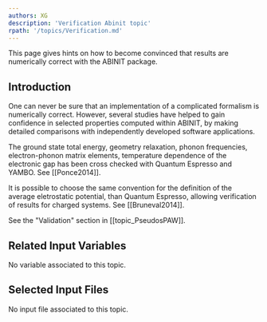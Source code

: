 ```yaml
---
authors: XG
description: 'Verification Abinit topic'
rpath: '/topics/Verification.md'
---
```

<!--
This file is automatically generated by mksite.py. All changes will be lost.
Change the input yaml files or the python code
-->

This page gives hints on how to become convinced that results are numerically correct with the ABINIT package.

## Introduction

One can never be sure that an implementation of a complicated formalism is
numerically correct. However, several studies have helped to gain confidence
in selected properties computed within ABINIT, by making detailed comparisons
with independently developed software applications.

The ground state total energy, geometry relaxation, phonon frequencies,
electron-phonon matrix elements, temperature dependence of the electronic gap
has been cross checked with Quantum Espresso and YAMBO. See [[Ponce2014]].

It is possible to choose the same convention for the definition of the average
eletrostatic potential, than Quantum Espresso, allowing verification of
results for charged systems. See [[Bruneval2014]].

See the "Validation" section in [[topic_PseudosPAW]].



## Related Input Variables

No variable associated to this topic.

## Selected Input Files

No input file associated to this topic.

